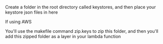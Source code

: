 
Create a folder in the root directory called keystores, and then place your keystore json files in here

If using AWS

You'll use the makefile command zip.keys to zip this folder, and then you'll add this zipped folder as 
a layer in your lambda function